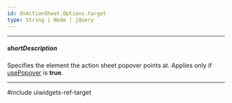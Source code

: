 ```yaml
---
id: dxActionSheet.Options.target
type: String | Node | jQuery
---
```

---
##### shortDescription
Specifies the element the action sheet popover points at. Applies only if [usePopover](/Documentation/ApiReference/UI_Widgets/dxActionSheet/Configuration/#usePopover) is **true**.

---
#include uiwidgets-ref-target
